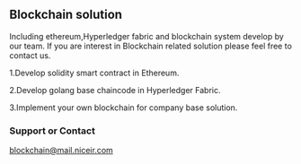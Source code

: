 ## Blockchain solution 

Including ethereum,Hyperledger fabric and blockchain system develop by our team.
If you are interest in Blockchain related solution please feel free to contact us.

1.Develop solidity smart contract in Ethereum.

2.Develop golang base chaincode in Hyperledger Fabric.

3.Implement your own blockchain for company base solution.


### Support or Contact

blockchain@mail.niceir.com
